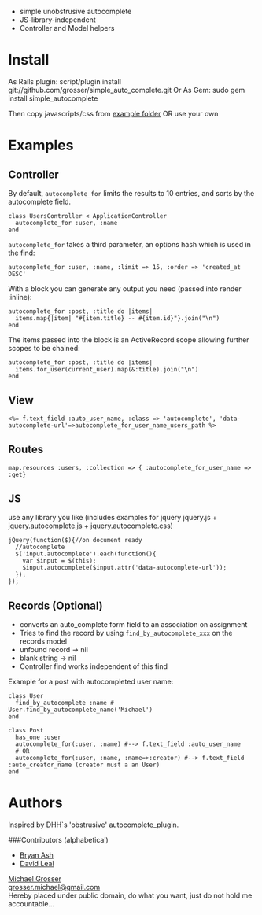  - simple unobstrusive autocomplete
 - JS-library-independent
 - Controller and Model helpers


Install
=======
As Rails plugin:
    script/plugin install git://github.com/grosser/simple_auto_complete.git
Or As Gem:
    sudo gem install simple_autocomplete

Then copy javascripts/css from [example folder](http://github.com/grosser/simple_auto_complete/tree/master/example_js/) OR use your own


Examples
========

Controller
----------
By default, `autocomplete_for` limits the results to 10 entries,
and sorts by the autocomplete field.

    class UsersController < ApplicationController
      autocomplete_for :user, :name
    end


`autocomplete_for` takes a third parameter, an options hash which is used in the find:

    autocomplete_for :user, :name, :limit => 15, :order => 'created_at DESC'
      
With a block you can generate any output you need (passed into render :inline):

    autocomplete_for :post, :title do |items|
      items.map{|item| "#{item.title} -- #{item.id}"}.join("\n")
    end

The items passed into the block is an ActiveRecord scope allowing further scopes to be chained:

    autocomplete_for :post, :title do |items|
      items.for_user(current_user).map(&:title).join("\n")
    end
      
View
----
    <%= f.text_field :auto_user_name, :class => 'autocomplete', 'data-autocomplete-url'=>autocomplete_for_user_name_users_path %>

Routes
------
    map.resources :users, :collection => { :autocomplete_for_user_name => :get}

JS
--
use any library you like
(includes examples for jquery jquery.js + jquery.autocomplete.js + jquery.autocomplete.css)


    jQuery(function($){//on document ready
      //autocomplete
      $('input.autocomplete').each(function(){
        var $input = $(this);
        $input.autocomplete($input.attr('data-autocomplete-url'));
      });
    });

Records (Optional)
------------------
 - converts an auto_complete form field to an association on assignment
 - Tries to find the record by using `find_by_autocomplete_xxx` on the records model
 - unfound record -> nil
 - blank string -> nil
 - Controller find works independent of this find

Example for a post with autocompleted user name:

    class User
      find_by_autocomplete :name # User.find_by_autocomplete_name('Michael')
    end

    class Post
      has_one :user
      autocomplete_for(:user, :name) #--> f.text_field :auto_user_name
      # OR
      autocomplete_for(:user, :name, :name=>:creator) #--> f.text_field :auto_creator_name (creator must a an User)
    end


Authors
=======
Inspired by DHH`s 'obstrusive' autocomplete_plugin.

###Contributors (alphabetical)
 - [Bryan Ash](http://bryan-ash.blogspot.com/)
 - [David Leal](http://github.com/david)

[Michael Grosser](http://pragmatig.wordpress.com)  
grosser.michael@gmail.com  
Hereby placed under public domain, do what you want, just do not hold me accountable...
